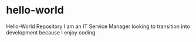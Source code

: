 # hello-world
Hello-World Repository
I am an IT Service Manager looking to transition into development because I enjoy coding.
